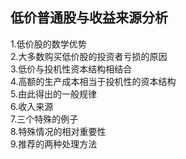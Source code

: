 ## 低价普通股与收益来源分析
1.低价股的数学优势   
2.大多数购买低价股的投资者亏损的原因   
3.低价与投机性资本结构相结合   
4.高额的生产成本相当于投机性的资本结构   
5.由此得出的一般规律    
6.收入来源    
7.三个特殊的例子    
8.特殊情况的相对重要性    
9.推荐的两种处理方法    